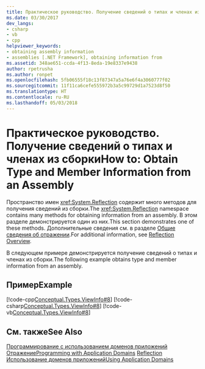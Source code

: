 ```yaml
---
title: Практическое руководство. Получение сведений о типах и членах из сборки
ms.date: 03/30/2017
dev_langs:
- csharp
- vb
- cpp
helpviewer_keywords:
- obtaining assembly information
- assemblies [.NET Framework], obtaining information from
ms.assetid: 348ae651-ccda-4f13-8eda-19e8337e9438
author: rpetrusha
ms.author: ronpet
ms.openlocfilehash: 5fb06555f18c13f87347a5a76e6f4a3060777f02
ms.sourcegitcommit: 11f11ca6cefe555972b3a5c99729d1a7523d8f50
ms.translationtype: HT
ms.contentlocale: ru-RU
ms.lasthandoff: 05/03/2018
---
```

# <a name="how-to-obtain-type-and-member-information-from-an-assembly"></a><span data-ttu-id="ec930-102">Практическое руководство. Получение сведений о типах и членах из сборки</span><span class="sxs-lookup"><span data-stu-id="ec930-102">How to: Obtain Type and Member Information from an Assembly</span></span>
<span data-ttu-id="ec930-103">Пространство имен <xref:System.Reflection> содержит много методов для получения сведений из сборки.</span><span class="sxs-lookup"><span data-stu-id="ec930-103">The <xref:System.Reflection> namespace contains many methods for obtaining information from an assembly.</span></span> <span data-ttu-id="ec930-104">В этом разделе демонстрируется один из них.</span><span class="sxs-lookup"><span data-stu-id="ec930-104">This section demonstrates one of these methods.</span></span> <span data-ttu-id="ec930-105">Дополнительные сведения см. в разделе [Общие сведения об отражении](../../../docs/framework/reflection-and-codedom/reflection.md).</span><span class="sxs-lookup"><span data-stu-id="ec930-105">For additional information, see [Reflection Overview](../../../docs/framework/reflection-and-codedom/reflection.md).</span></span>  
  
 <span data-ttu-id="ec930-106">В следующем примере демонстрируется получение сведений о типах и членах из сборки.</span><span class="sxs-lookup"><span data-stu-id="ec930-106">The following example obtains type and member information from an assembly.</span></span>  
  
## <a name="example"></a><span data-ttu-id="ec930-107">Пример</span><span class="sxs-lookup"><span data-stu-id="ec930-107">Example</span></span>  
 [!code-cpp[Conceptual.Types.ViewInfo#8](../../../samples/snippets/cpp/VS_Snippets_CLR/conceptual.types.viewinfo/cpp/source6.cpp#8)]
 [!code-csharp[Conceptual.Types.ViewInfo#8](../../../samples/snippets/csharp/VS_Snippets_CLR/conceptual.types.viewinfo/cs/source6.cs#8)]
 [!code-vb[Conceptual.Types.ViewInfo#8](../../../samples/snippets/visualbasic/VS_Snippets_CLR/conceptual.types.viewinfo/vb/source6.vb#8)]  
  
## <a name="see-also"></a><span data-ttu-id="ec930-108">См. также</span><span class="sxs-lookup"><span data-stu-id="ec930-108">See Also</span></span>  
 <span data-ttu-id="ec930-109">[Программирование с использованием доменов приложений](./application-domains.md#programming-with-application-domains) [Отражение](../../../docs/framework/reflection-and-codedom/reflection.md)</span><span class="sxs-lookup"><span data-stu-id="ec930-109">[Programming with Application Domains](./application-domains.md#programming-with-application-domains) [Reflection](../../../docs/framework/reflection-and-codedom/reflection.md)</span></span>  
 [<span data-ttu-id="ec930-110">Использование доменов приложений</span><span class="sxs-lookup"><span data-stu-id="ec930-110">Using Application Domains</span></span>](../../../docs/framework/app-domains/use.md)
